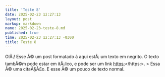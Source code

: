 ```yaml
---
title: 'Teste 8'
date: 2025-02-23 12:27:13
layout: post
markup: markdown
name: 2025-02-23-teste-8.md
published: true
time: 2025-02-23 12:27:13 -0300
title: Teste 8
---
```

OlÃ¡! Esse Ã© um post formatado â aqui estÃ¡ um texto em negrito. O texto tambÃ©m pode estar em itÃ¡lico, e pode ser um link <https:></https:>. \> Essa Ã© uma citaÃ§Ã£o. E esse Ã© um pouco de texto normal.

